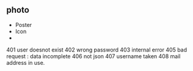 


## photo
- Poster
- Icon
- 


401 user doesnot exist
402 wrong password
403 internal error
405 bad request : data incomplete
406 not json
407 username taken 
408 mail address in use.